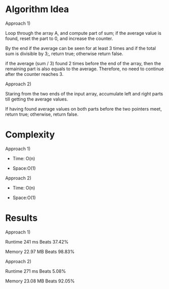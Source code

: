 # Algorithm Idea

Approach 1)

Loop through the array A, and compute part of sum; if the average value is found, reset the part to 0, and increase the counter.

By the end if the average can be seen for at least 3 times and if the total sum is divisible by 3;, return true; otherwise return false.

if the average (sum / 3) found 2 times before the end of the array, then the remaining part is also equals to the average. Therefore, no need to continue after the counter reaches 3.

Approach 2)

Staring from the two ends of the input array, accumulate left and right parts till getting the average values.

If having found average values on both parts before the two pointers meet, return true; otherwise, return false.


# Complexity

Approach 1)

- Time: O(n)

- Space:O(1)

Approach 2)

- Time: O(n)

- Space:O(1)

# Results

Approach 1)

Runtime
241
ms
Beats
37.42%

Memory
22.97
MB
Beats
98.83%

Approach 2)

Runtime
271
ms
Beats
5.08%

Memory
23.08
MB
Beats
92.05%
